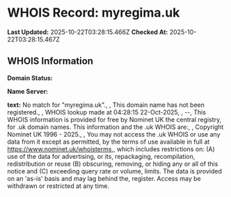 # WHOIS Record: myregima.uk

**Last Updated:** 2025-10-22T03:28:15.466Z
**Checked At:** 2025-10-22T03:28:15.467Z

## WHOIS Information

**Domain Status:** 

**Name Server:** 

**text:** No match for "myregima.uk"., , This domain name has not been registered., , WHOIS lookup made at 04:28:15 22-Oct-2025, , --, This WHOIS information is provided for free by Nominet UK the central registry, for .uk domain names. This information and the .uk WHOIS are:, , Copyright Nominet UK 1996 - 2025., , You may not access the .uk WHOIS or use any data from it except as permitted, by the terms of use available in full at https://www.nominet.uk/whoisterms,, which includes restrictions on: (A) use of the data for advertising, or its, repackaging, recompilation, redistribution or reuse (B) obscuring, removing, or hiding any or all of this notice and (C) exceeding query rate or volume, limits. The data is provided on an 'as-is' basis and may lag behind the, register. Access may be withdrawn or restricted at any time.

